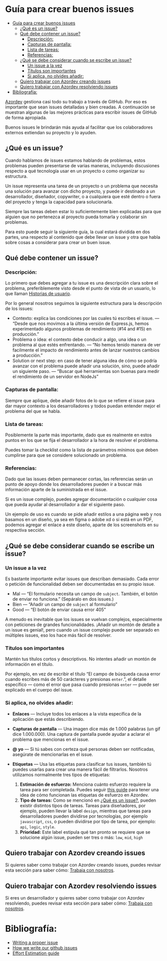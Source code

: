# Guía para crear buenos issues

- [Guía para crear buenos issues](#guía-para-crear-buenos-issues)
  - [¿Qué es un issue?](#qué-es-un-issue)
  - [Qué debe contener un issue?](#qué-debe-contener-un-issue)
    - [Descripción:](#descripción)
    - [Capturas de pantalla:](#capturas-de-pantalla)
    - [Lista de tareas:](#lista-de-tareas)
    - [Referencias:](#referencias)
  - [¿Qué se debe considerar cuando se escribe un issue?](#qué-se-debe-considerar-cuando-se-escribe-un-issue)
    - [Un issue a la vez](#un-issue-a-la-vez)
    - [Títulos son importantes](#títulos-son-importantes)
    - [Si aplica, no olvides añadir:](#si-aplica-no-olvides-añadir)
  - [Quiero trabajar con Azordev creando issues](#quiero-trabajar-con-azordev-creando-issues)
  - [Quiero trabajar con Azordev resolviendo issues](#quiero-trabajar-con-azordev-resolviendo-issues)
- [Bibliografía:](#bibliografía)

[Azordev](https://github.com/Azordev/) gestiona casi todo su trabajo a través de GitHub. Por eso es importante que sean issues detalladas y bien creadas. A continuación se muestran algunas de las mejores prácticas para escribir issues de GitHub de forma apropiada.

Buenos issues le brindarán más ayuda al facilitar que los colaboradores externos extiendan su proyecto y lo ayuden.

## ¿Qué es un issue?

Cuando hablamos de issues estamos hablando de problemas, estos problemas pueden presentarse de varias maneras, incluyendo discusiones respecto a qué tecnología usar en un proyecto o como organizar su estructura.

Un issue representa una tarea de un proyecto o un problema que necesita una solución para avanzar con dicho proyecto, y puede ir destinado a un desarrollador, diseñador, copywriter, o a cualquiera que esté dentro o fuera del proyecto y tenga la capacidad para solucionarla.

Siempre las tareas deben estar lo suficientemente bien explicadas para que alguien que no pertenezca al proyecto pueda tomarla y colaborar sin problemas.

Para esto puede seguir la siguiente guía, la cual estará dividida en dos partes, una respecto al contenido que debe llevar un issue y otra que habla sobre cosas a considerar para crear un buen issue.

## Qué debe contener un issue?

### Descripción: 

Lo primero que debes agregar a tu issue es una descripción clara sobre el problema, preferiblemente visto desde el punto de vista de un usuario, lo que llaman [Historias de usuario](https://es.wikipedia.org/wiki/Historias_de_usuario).

Por lo general nosotros seguimos la siguiente estructura para la descripción de los issues:

- Contexto: explica las condiciones por las cuales tú escribes el issue. — “Desde que nos movimos a la última versión de Express.js, hemos experimentado algunos problemas de rendimiento (#14 and #15) en producción.”
- Problema o idea: el contexto debe conducir a algo, una idea o un problema al que estés enfrentando. — “No hemos tenido manera de ver facilmente el impacto de rendimiento antes de lanzar nuestros cambios a producción.”
- Solution or next step: en caso de tener alguna idea de cómo se podría avanzar con el problema puede añadir una solución, sino, puede añadir un siguiente paso. — “Buscar qué herramientas son buenas para medir el rendimiento de un servidor en NodeJs”

### Capturas de pantalla:

Siempre que aplique, debe añadir fotos de lo que se refiere el issue para dar mayor contexto a los desarrolladores y todos puedan entender mejor el problema del que se habla.

### Lista de tareas:

Posiblemente la parte más importante, dado que es realmente en estos puntos en los que se fija el desarrollador a la hora de resolver el problema.

Puedes tomar la checklist como la lista de parámetros mínimos que deben cumplirse para que se considere solucionado un problema.

### Referencias:

Dado que las issues deben permanecer cortas, las referencias serán un punto de apoyo donde los desarrolladores pueden ir a buscar más información aparte de la suministrada en el issue.

Si es un issue complejo, puedes agregar documentación o cualquier cosa que pueda ayudar al desarrollador a dar el siguiente paso.

Un ejemplo de uso es cuando se pide añadir estilos a una página web y nos basamos en un diseño, ya sea en figma o adobe xd o si está en un PDF, podemos agregar el enlace a este diseño, aparte de los screenshots en su respectiva sección.

## ¿Qué se debe considerar cuando se escribe un issue?

### Un issue a la vez

Es bastante importante evitar issues que describan demasiado. Cada error o petición de funcionalidad deben ser documentadas en su propio issue.

- Mal — “El formulario necesita un campo de `subject`. También, el botón de enviar no funciona.” (Sepáralo en dos issues.)
- Bien — “Añadir un campo de `subject` al formulario”
- Good — “El botón de enviar causa error 405”

A menudo es inevitable que los issues se vuelvan complejos, especialmente con peticiones de grandes funcionalidades. ¡Añadir un montón de detalle a un issue es genial!, pero cuando un issue complejo puede ser separado en múltiples issues, eso los hace más fácil de resolver.

### Títulos son importantes

Mantén tus títulos cortos y descriptivos. No intentes añadir un montón de información en el título.

Por ejemplo, en vez de escribir el título “El campo de búsqueda causa error cuando escribes más de 50 carácteres y presionas `enter`.”, el detalle específico — como el error que pasa cuando presionas `enter` — puede ser explicado en el cuerpo del issue.

### Si aplica, no olvides añadir:

- **Enlaces** — Incluye todos los enlaces a la vista específica de la aplicación que estás describiendo.
- **Capturas de pantalla** — Una imagen dice más de 1.000 palabras (un gif dice 1.000.000). Una captura de pantalla puede ayudar a aclarar el problema que mencionas en el issue.
- **@ yo** — Si tú sabes con certeza qué personas deben ser notificadas, asegúrate de mencionarlas en el issue.
- **Etiquetas** — Usa las etiquetas para clasificar tus issues, también tú puedes usarlas para crear una manera fácil de filtrarlos. Nosotros utilizamos normalmente tres tipos de etiquetas: 

  1. **Estimación de esfuerzo:** Menciona cuánto esfuerzo requiere la tarea para ser completada. Puedes seguir [this guide](https://docs.google.com/document/d/1ZaiuNGsNSQvZgB6Gr20imG9VFEB5YPNDfD5PaDoYPPg/edit?usp=sharing) para tener una idea de cómo funcionan las etiquetas de esfuerzo en Azordev.
  2. **Tipo de tareas:** Como se mencionó en [¿Qué es un issue?](#qué-es-un-issue), pueden existir distintos tipos de tareas. Tareas para diseñadores, por ejemplo, pueden llevar la label `design`, mientras que tareas para desarrolladores pueden dividirse por tecnologías, por ejemplo `javascript`, `css`, o pueden dividirse por tipo de tarea, por ejemplo: `api`, `logic`, `style`.
  3. **Prioridad:** Este label estipula qué tan pronto se requiere que se solucione algún issue, pueden ser tres o más: `low`, `mid`, `high`

## Quiero trabajar con Azordev creando issues

Si quieres saber como trabajar con Azordev creando issues, puedes revisar esta sección para saber cómo: [Trabaja con nosotros](WorkWithUs.es.md).

## Quiero trabajar con Azordev resolviendo issues

Si eres un desarrollador y quieres saber como trabajar con Azordev resolviendo, puedes revisar esta sección para saber cómo: [Trabaja con nosotros](../Resolving%20Issues/README.es.md).

# Bibliografía:

- [Writing a proper issue](https://medium.com/nyc-planning-digital/writing-a-proper-github-issue-97427d62a20f)
- [How we write our github issues](https://wiredcraft.com/blog/how-we-write-our-github-issues/)
- [Effort Estimation guide](https://docs.google.com/document/d/1ZaiuNGsNSQvZgB6Gr20imG9VFEB5YPNDfD5PaDoYPPg/edit?usp=sharing)